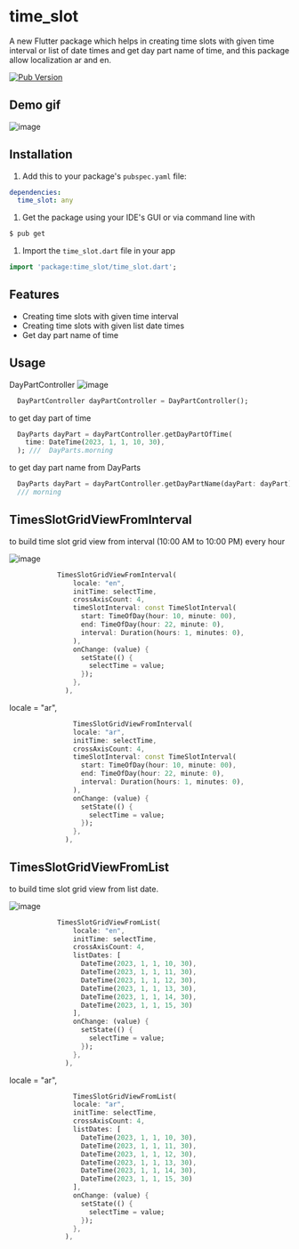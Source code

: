 # time_slot

 A new Flutter package which helps in creating time slots with given time interval or list of date times and get day part name of time, and this package allow localization ar and en.

[![Pub Version](https://img.shields.io/pub/v/time_slot?logo=flutter&style=for-the-badge)](https://pub.dev/packages/time_slot)


Demo gif
-----
![image](https://github.com/MohamedAbd0/time_slot/blob/main/screenshots/demo.gif?raw=true)



Installation
-----
1. Add this to your package's `pubspec.yaml` file:

```yaml
dependencies:
  time_slot: any
```

1. Get the package using your IDE's GUI or via command line with

```bash
$ pub get
```

1. Import the `time_slot.dart` file in your app

```dart
import 'package:time_slot/time_slot.dart';
```

Features
----
- Creating time slots with given time interval
- Creating time slots with given list date times
- Get day part name of time

Usage
-----
DayPartController 
![image](https://github.com/MohamedAbd0/time_slot/blob/main/screenshots/DayPart.png)

```dart
  DayPartController dayPartController = DayPartController();
```
to get day part of time
```dart
  DayParts dayPart = dayPartController.getDayPartOfTime(
    time: DateTime(2023, 1, 1, 10, 30),
  ); ///  DayParts.morning
```
to get day part name from DayParts
```dart
  DayParts dayPart = dayPartController.getDayPartName(dayPart: dayPart),); 
  /// morning
```

TimesSlotGridViewFromInterval
-
to build time slot grid view from interval (10:00 AM to 10:00 PM) every hour

![image](https://github.com/MohamedAbd0/time_slot/blob/main/screenshots/timeSlotFromInterval.png?raw=true)


```dart
            TimesSlotGridViewFromInterval(
                locale: "en",
                initTime: selectTime,
                crossAxisCount: 4,
                timeSlotInterval: const TimeSlotInterval(
                  start: TimeOfDay(hour: 10, minute: 00),
                  end: TimeOfDay(hour: 22, minute: 0),
                  interval: Duration(hours: 1, minutes: 0),
                ),
                onChange: (value) {
                  setState(() {
                    selectTime = value;
                  });
                },
              ),
```

locale = "ar",

```dart
                TimesSlotGridViewFromInterval(
                locale: "ar",
                initTime: selectTime,
                crossAxisCount: 4,
                timeSlotInterval: const TimeSlotInterval(
                  start: TimeOfDay(hour: 10, minute: 00),
                  end: TimeOfDay(hour: 22, minute: 0),
                  interval: Duration(hours: 1, minutes: 0),
                ),
                onChange: (value) {
                  setState(() {
                    selectTime = value;
                  });
                },
              ),
```

TimesSlotGridViewFromList
-
to build time slot grid view from list date.

![image](https://github.com/MohamedAbd0/time_slot/blob/main/screenshots/timeSlotFromList.png?raw=true)


```dart
            TimesSlotGridViewFromList(
                locale: "en",
                initTime: selectTime,
                crossAxisCount: 4,
                listDates: [
                  DateTime(2023, 1, 1, 10, 30),
                  DateTime(2023, 1, 1, 11, 30),
                  DateTime(2023, 1, 1, 12, 30),
                  DateTime(2023, 1, 1, 13, 30),
                  DateTime(2023, 1, 1, 14, 30),
                  DateTime(2023, 1, 1, 15, 30)
                ],
                onChange: (value) {
                  setState(() {
                    selectTime = value;
                  });
                },
              ),
```

locale = "ar",

```dart
                TimesSlotGridViewFromList(
                locale: "ar",
                initTime: selectTime,
                crossAxisCount: 4,
                listDates: [
                  DateTime(2023, 1, 1, 10, 30),
                  DateTime(2023, 1, 1, 11, 30),
                  DateTime(2023, 1, 1, 12, 30),
                  DateTime(2023, 1, 1, 13, 30),
                  DateTime(2023, 1, 1, 14, 30),
                  DateTime(2023, 1, 1, 15, 30)
                ],
                onChange: (value) {
                  setState(() {
                    selectTime = value;
                  });
                },
              ),
```


